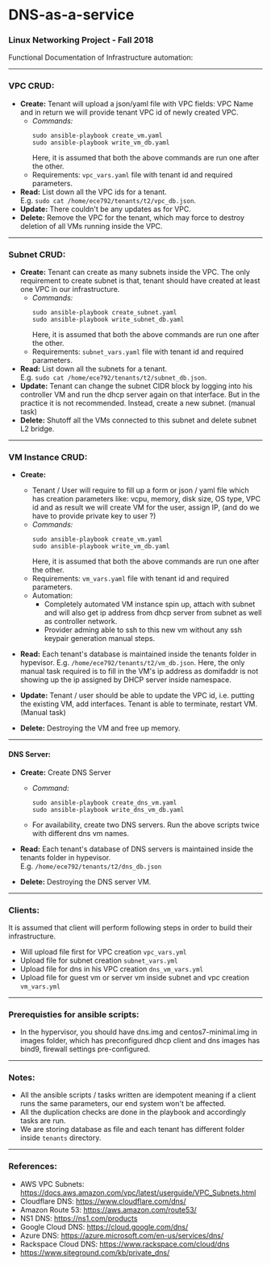 # DNS-as-a-service  

### Linux Networking Project - Fall 2018  

Functional Documentation of Infrastructure automation:  

-------------------

### VPC CRUD:  
- **Create:** Tenant will upload a json/yaml file with VPC fields: VPC Name and in return we will provide tenant VPC id of newly created VPC.   
    - *Commands:*     
        ```
        sudo ansible-playbook create_vm.yaml   
        sudo ansible-playbook write_vm_db.yaml 
        ```
        Here, it is assumed that both the above commands are run one after the other.
    -   Requirements: `vpc_vars.yaml` file with tenant id and required parameters.
- **Read:** List down all the VPC ids for a tenant.   
        E.g. `sudo cat /home/ece792/tenants/t2/vpc_db.json`.
- **Update:** There couldn't be any updates as for VPC.
- **Delete:** Remove the VPC for the tenant, which may force to destroy deletion of all VMs running inside the VPC. 

--------------

### Subnet CRUD:
- **Create:** Tenant can create as many subnets inside the VPC. The only requirement to create subnet is that, tenant should have created at least one VPC in our infrastructure.  
    - *Commands:*     
        ```
        sudo ansible-playbook create_subnet.yaml   
        sudo ansible-playbook write_subnet_db.yaml 
        ```
        Here, it is assumed that both the above commands are run one after the other.  
    -   Requirements: `subnet_vars.yaml` file with tenant id and required parameters.
- **Read:** List down all the subnets for a tenant.   
            E.g. `sudo cat /home/ece792/tenants/t2/subnet_db.json`.
- **Update:** Tenant can change the subnet CIDR block by logging into his controller VM and run the dhcp server again on that interface. But in the practice it is not recommended. Instead, create a new subnet. (manual task)
- **Delete:** Shutoff all the VMs connected to this subnet and delete subnet L2 bridge. 

----------------
### VM Instance CRUD:
- **Create:**   
    - Tenant / User will require to fill up a form or json / yaml file which has creation parameters like: vcpu, memory, disk size, OS type, VPC id and as result we will create VM for the user, assign IP, (and do we have to provide private key to user ?)  
    - *Commands:*   
        ```
        sudo ansible-playbook create_vm.yaml 
        sudo ansible-playbook write_vm_db.yaml
        ```
        Here, it is assumed that both the above commands are run one after the other.
    -   Requirements: `vm_vars.yaml` file with tenant id and required parameters.
    - Automation:
        - Completely automated VM instance spin up, attach with subnet and will also get ip address from dhcp server from subnet as well as controller network.
        - Provider adming able to ssh to this new vm without any ssh keypair generation manual steps.


- **Read:** Each tenant's database is maintained inside the tenants folder in hypevisor. E.g. `/home/ece792/tenants/t2/vm_db.json`.  Here, the only manual task required is to fill in the VM's ip address as domifaddr is not showing up the ip assigned by DHCP server inside namespace.  

- **Update:**
Tenant / user should be able to update the VPC id, i.e. putting the existing VM, add interfaces. Tenant is able to terminate, restart VM. (Manual task)

- **Delete:** Destroying the VM and free up memory.

-----------------
#### DNS Server:
- **Create:** Create DNS Server  
    - *Command:* 
        ```
        sudo ansible-playbook create_dns_vm.yaml  
        sudo ansible-playbook write_dns_vm_db.yaml  
        ```
    - For availability, create two DNS servers. Run the above scripts twice with different dns vm names.
- **Read:** Each tenant's database of DNS servers is maintained inside the tenants folder in hypevisor.   
E.g. `/home/ece792/tenants/t2/dns_db.json`  

- **Delete:** Destroying the DNS server VM.

-------------------
### Clients:
It is assumed that client will perform following steps in order to build their infrastructure.  
- Will upload file first for VPC creation `vpc_vars.yml`  
- Upload file for subnet creation `subnet_vars.yml`  
- Upload file for dns in his VPC creation `dns_vm_vars.yml`  
- Upload file for guest vm or server vm inside subnet and vpc creation `vm_vars.yml`  

 ------------------------------  

### Prerequisties for ansible scripts:  
- In the hypervisor, you should have dns.img and centos7-minimal.img in images folder, which has preconfigured dhcp client and dns images has bind9, firewall settings pre-configured. 
 
-----------

### Notes:  
- All the ansible scripts / tasks written are idempotent meaning if a client runs the same parameters, our end system won't be affected. 
- All the duplication checks are done in the playbook and accordingly tasks are run.    
- We are storing database as file and each tenant has different folder inside `tenants` directory.
-------------------
### References: 
- AWS VPC Subnets: https://docs.aws.amazon.com/vpc/latest/userguide/VPC_Subnets.html
- Cloudflare DNS: https://www.cloudflare.com/dns/
- Amazon Route 53: https://aws.amazon.com/route53/ 
- NS1 DNS: https://ns1.com/products
- Google Cloud DNS: https://cloud.google.com/dns/
- Azure DNS: https://azure.microsoft.com/en-us/services/dns/
- Rackspace Cloud DNS: https://www.rackspace.com/cloud/dns
- https://www.siteground.com/kb/private_dns/

